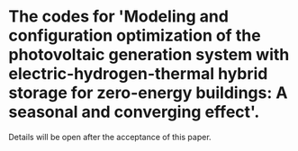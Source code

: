 # The codes for 'Modeling and configuration optimization of the photovoltaic generation system with electric-hydrogen-thermal hybrid storage for zero-energy buildings: A seasonal and converging effect'.
Details will be open after the acceptance of this paper.
